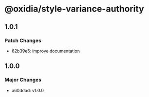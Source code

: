 # @oxidia/style-variance-authority

## 1.0.1

### Patch Changes

- 62b39e5: improve documentation

## 1.0.0

### Major Changes

- a60ddad: v1.0.0
